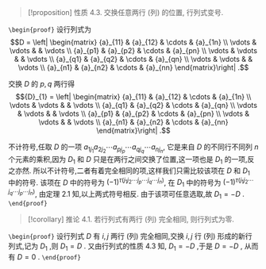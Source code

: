 
> [!proposition] 性质 4.3. 
> 交换任意两行 (列) 的位置, 行列式变号.

`\begin{proof}`
设行列式为
$$D = \left| \begin{matrix} {a}_{11} & {a}_{12} & \cdots & {a}_{1n} \\ \vdots & \vdots & & \vdots \\ {a}_{p1} & {a}_{p2} & \cdots & {a}_{pn} \\ \vdots & \vdots & & \vdots \\ {a}_{q1} & {a}_{q2} & \cdots & {a}_{qn} \\ \vdots & \vdots & & \vdots \\ {a}_{n1} & {a}_{n2} & \cdots & {a}_{nn} \end{matrix}\right| .$$

交换 $D$ 的 $p,q$ 两行得
$${D}_{1} = \left| \begin{matrix} {a}_{11} & {a}_{12} & \cdots & {a}_{1n} \\ \vdots & \vdots & & \vdots \\ {a}_{q1} & {a}_{q2} & \cdots & {a}_{qn} \\ \vdots & \vdots & & \vdots \\ {a}_{p1} & {a}_{p2} & \cdots & {a}_{pn} \\ \vdots & \vdots & & \vdots \\ {a}_{n1} & {a}_{n2} & \cdots & {a}_{nn} \end{matrix}\right| .$$

不计符号,任取 $D$ 的一项 ${a}_{1{j}_{1}}{a}_{2{j}_{2}}\cdots {a}_{p{j}_{p}}\cdots {a}_{q{j}_{q}}\cdots {a}_{n{j}_{n}}$, 它是来自 $D$ 的不同行不同列 $n$ 个元素的乘积,因为 ${D}_{1}$ 和 $D$
只是在两行之间交换了位置,这一项也是 ${D}_{1}$ 的一项,反之亦然.
所以不计符号,二者有着完全相同的项,这样我们只需比较该项在 $D$ 和 ${D}_{1}$ 中的符号. 该项在 $D$ 中的符号为 ${\left( -1\right) }^{\tau \left( {{j}_{1}{j}_{2}\cdots {j}_{p}\cdots {j}_{q}\cdots {j}_{n}}\right) }$, 在 ${D}_{1}$ 中的符号为 ${\left( -1\right) }^{\tau \left( {{j}_{1}{j}_{2}\cdots {j}_{q}\cdots {j}_{p}\cdots {j}_{n}}\right) }$, 由定理 2.1 知,以上两式符号相反. 由于该项可任意选取,故 ${D}_{1} = - D$ .
`\end{proof}`


> [!corollary] 推论 4.1. 
> 若行列式有两行 (列) 完全相同, 则行列式为零.

`\begin{proof}`
设行列式 $D$ 有 $i,j$ 两行 (列) 完全相同,交换 $i,j$ 行 (列)
形成的新行列式,记为 ${D}_{1}$ ,则 ${D}_{1} = D$ . 又由行列式的性质 4.3 知, ${D}_{1} = - D$ ,于是 $D = - D$ , 从而有 $D = 0$ .
`\end{proof}`